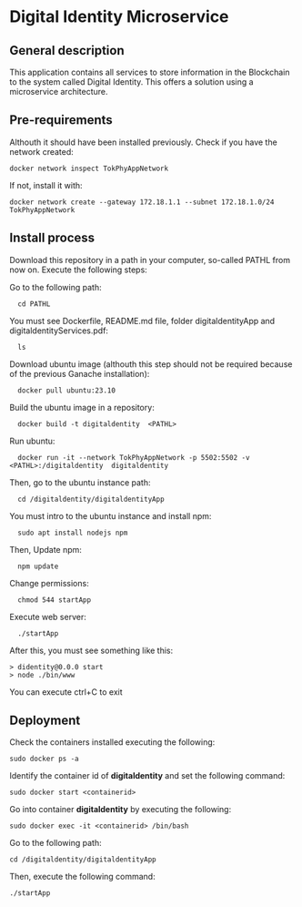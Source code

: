 # Digital Identity Microservice
## General description
  This application contains all services to store information in the Blockchain to the system called Digital Identity. This offers a solution using a microservice architecture.

## Pre-requirements
  Althouth it should have been installed previously. Check if you have the network created:    

    docker network inspect TokPhyAppNetwork

  If not, install it with:

    docker network create --gateway 172.18.1.1 --subnet 172.18.1.0/24 TokPhyAppNetwork

 
## Install process
  Download this repository in a path in your computer, so-called PATHL from now on.  Execute the following steps: 

  Go to the following path:
      
      cd PATHL  
  
  You must see Dockerfile, README.md file, folder digitaldentityApp and digitaldentityServices.pdf:
      
      ls 
  
  Download ubuntu image (althouth this step should not be required because of the previous Ganache installation):
      
      docker pull ubuntu:23.10
    
  Build the ubuntu image in a repository:
      
      docker build -t digitaldentity  <PATHL>

  Run ubuntu: 
      
      docker run -it --network TokPhyAppNetwork -p 5502:5502 -v <PATHL>:/digitaldentity  digitaldentity

  Then, go to the ubuntu instance path:
      
      cd /digitaldentity/digitaldentityApp

  You must intro to the ubuntu instance and install npm:
      
      sudo apt install nodejs npm
  
  Then, Update npm:
      
      npm update

  Change permissions:
      
      chmod 544 startApp

  Execute web server:
      
      ./startApp

  After this, you must see something like this:
    
    > didentity@0.0.0 start
    > node ./bin/www

  You can execute ctrl+C to exit

## Deployment
  Check the containers installed executing the following:
    
    sudo docker ps -a

  Identify the container id of **digitaldentity** and set the following command:
    
    sudo docker start <containerid>

  Go into container **digitaldentity** by executing the following:
    
    sudo docker exec -it <containerid> /bin/bash

  Go to the following path:
    
    cd /digitaldentity/digitaldentityApp

  Then, execute the following command:
    
    ./startApp
